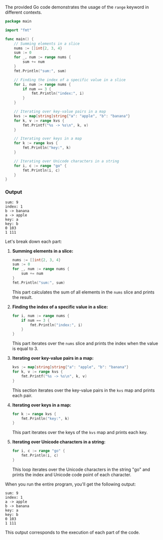The provided Go code demonstrates the usage of the `range` keyword in different contexts. 

```go
package main

import "fmt"

func main() {
	// Summing elements in a slice
	nums := []int{2, 3, 4}
	sum := 0
	for _, num := range nums {
		sum += num
	}
	fmt.Println("sum:", sum)

	// Finding the index of a specific value in a slice
	for i, num := range nums {
		if num == 3 {
			fmt.Println("index:", i)
		}
	}

	// Iterating over key-value pairs in a map
	kvs := map[string]string{"a": "apple", "b": "banana"}
	for k, v := range kvs {
		fmt.Printf("%s -> %s\n", k, v)
	}

	// Iterating over keys in a map
	for k := range kvs {
		fmt.Println("key:", k)
	}

	// Iterating over Unicode characters in a string
	for i, c := range "go" {
		fmt.Println(i, c)
	}
}
```

### Output
```
sum: 9
index: 1
b -> banana
a -> apple
key: a
key: b
0 103
1 111
```
Let's break down each part:

1. **Summing elements in a slice:**
   ```go
   nums := []int{2, 3, 4}
   sum := 0
   for _, num := range nums {
       sum += num
   }
   fmt.Println("sum:", sum)
   ```
   This part calculates the sum of all elements in the `nums` slice and prints the result.

2. **Finding the index of a specific value in a slice:**
   ```go
   for i, num := range nums {
       if num == 3 {
           fmt.Println("index:", i)
       }
   }
   ```
   This part iterates over the `nums` slice and prints the index when the value is equal to 3.

3. **Iterating over key-value pairs in a map:**
   ```go
   kvs := map[string]string{"a": "apple", "b": "banana"}
   for k, v := range kvs {
       fmt.Printf("%s -> %s\n", k, v)
   }
   ```
   This section iterates over the key-value pairs in the `kvs` map and prints each pair.

4. **Iterating over keys in a map:**
   ```go
   for k := range kvs {
       fmt.Println("key:", k)
   }
   ```
   This part iterates over the keys of the `kvs` map and prints each key.

5. **Iterating over Unicode characters in a string:**
   ```go
   for i, c := range "go" {
       fmt.Println(i, c)
   }
   ```
   This loop iterates over the Unicode characters in the string "go" and prints the index and Unicode code point of each character.

When you run the entire program, you'll get the following output:
```
sum: 9
index: 1
a -> apple
b -> banana
key: a
key: b
0 103
1 111
```

This output corresponds to the execution of each part of the code.